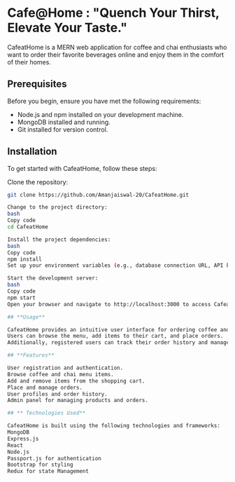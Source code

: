 # Cafe@Home : "Quench Your Thirst, Elevate Your Taste."

CafeatHome is a MERN web application for coffee and chai enthusiasts who want to order their favorite beverages online and enjoy them in the comfort of their homes.

## Prerequisites

Before you begin, ensure you have met the following requirements:
- Node.js and npm installed on your development machine.
- MongoDB installed and running.
- Git installed for version control.

## Installation

To get started with CafeatHome, follow these steps:

Clone the repository:
   ```bash
   git clone https://github.com/Amanjaiswal-20/CafeatHome.git
   
Change to the project directory:
bash
Copy code
cd CafeatHome

Install the project dependencies:
bash
Copy code
npm install
Set up your environment variables (e.g., database connection URL, API keys) as described in the Configuration section.

Start the development server:
bash
Copy code
npm start
Open your browser and navigate to http://localhost:3000 to access CafeatHome.

## **Usage**

CafeatHome provides an intuitive user interface for ordering coffee and chai.
Users can browse the menu, add items to their cart, and place orders.
Additionally, registered users can track their order history and manage their profiles.

## **Features**

User registration and authentication.
Browse coffee and chai menu items.
Add and remove items from the shopping cart.
Place and manage orders.
User profiles and order history.
Admin panel for managing products and orders.

## ** Technologies Used**

CafeatHome is built using the following technologies and frameworks:
MongoDB
Express.js
React
Node.js
Passport.js for authentication
Bootstrap for styling
Redux for state Management
